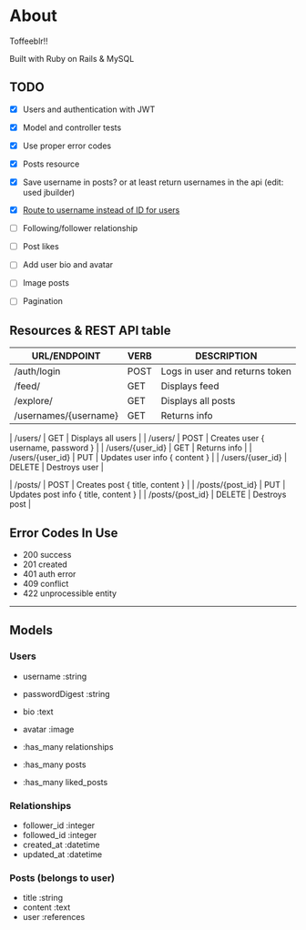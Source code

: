 
# About 
Toffeeblr!!

Built with Ruby on Rails & MySQL

## TODO
- [x] Users and authentication with JWT
- [x] Model and controller tests
- [x] Use proper error codes
- [x] Posts resource
- [x] Save username in posts? or at least return usernames in the api (edit: used jbuilder)
- [x] [Route to username instead of ID for users](https://stackoverflow.com/a/7735324)
- [ ] Following/follower relationship
- [ ] Post likes
- [ ] Add user bio and avatar
- [ ] Image posts
- [ ] Pagination


## Resources & REST API table
| URL/ENDPOINT     | VERB   | DESCRIPTION                         |
|------------------|--------|-------------------------------------|
| /auth/login           | POST   | Logs in user and returns token      |
| /feed/                | GET    | Displays feed                       |
| /explore/             | GET    | Displays all posts                  |
| /usernames/{username} | GET    | Returns info                        |

| /users/          | GET    | Displays all users                  |
| /users/          | POST   | Creates user { username, password } |
| /users/{user_id} | GET    | Returns info                        |
| /users/{user_id} | PUT    | Updates user info { content }       |
| /users/{user_id} | DELETE | Destroys user                       |

| /posts/          | POST   | Creates post { title, content }      |
| /posts/{post_id} | PUT    | Updates post info { title, content } |
| /posts/{post_id} | DELETE | Destroys post                        |


## Error Codes In Use
- 200 success
- 201 created
- 401 auth error
- 409 conflict
- 422 unprocessible entity

--- 

## Models

### Users
- username :string
- passwordDigest :string
- bio :text
- avatar :image

- :has_many relationships
- :has_many posts
- :has_many liked_posts

### Relationships
- follower_id :integer
- followed_id :integer
- created_at :datetime
- updated_at :datetime

### Posts (belongs to user)
- title :string
- content :text
- user :references

